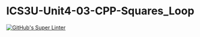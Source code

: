 # ICS3U-Unit4-03-CPP-Squares_Loop

[![GitHub's Super Linter](https://github.com/Rodas-Nega1/ICS3U-Unit4-03-CPP-Squares_Loop/workflows/GitHub's%20Super%20Linter/badge.svg)](https://github.com/Rodas-Nega1/ICS3U-Unit4-03-CPP-Squares_Loop/actions)
